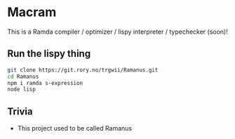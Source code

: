 # Macram

This is a Ramda compiler / optimizer / lispy interpreter / typechecker (soon)!

## Run the lispy thing

```bash
git clone https://git.rory.no/trgwii/Ramanus.git
cd Ramanus
npm i ramda s-expression
node lisp
```

## Trivia

* This project used to be called Ramanus
